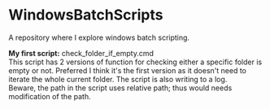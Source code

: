 # WindowsBatchScripts
A repository where I explore windows batch scripting. 

**My first script:** check_folder_if_empty.cmd<br/>
This script has 2 versions of function for checking either a specific folder is empty or not. Preferred I think it's the first version as it doesn't need to iterate the whole current folder. The script is also writing to a log.<br/>
Beware, the path in the script uses relative path; thus would needs modification of the path.
